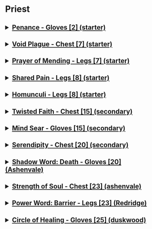 <h1>Priest</h1>

<h2><details><summary><u><b>Penance - Gloves [2] (starter)</b></u></summary>
<dl>
    <dt>Alliance</dt>
    <dd>Dun Morogh: Complete Meditation on the Light.</dd>
    <dd>Elwynn Forest: Complete Meditation on the Light.</dd>
    <dd>Teldrassil: Complete Meditation on Elune.</dd>
    <dt>Horde</dt>
    <dd>Durotar: Complete Wisdom of the Loa.</dd>
    <dd>Tirisfal Glades: Complete Meditation on Undeath.</dd>
</dl>
</details></h2>

<h2><details><summary><u><b>Void Plague - Chest [7] (starter)</b></u></summary>
<dl>
    <dt>Alliance</dt>
    <dd>Dun Morogh: Drops from Leper Gnome outside Gnomeregan or can be looted from a cache near Gibblewilt.</dd>
    <dd>Elwynn Forest: Drops from Goldtooth.</dd>
    <dd>Teldrassil: Found all the way at the bottom of the Ban'ethil Barrow Den in a Gnarlpine Cache (where you get the last of the four boxes during The Relics of Wakening). </dd>
    <dt>Horde</dt>
    <dd>Durotar: Drops from Kul Tiras Sailor and Kul Tiras Marine.</dd>
    <dd>Tirisfal Glades: Drops from Gillgar (/way 25, 48).</dd>
</dl>
</details></h2>

<h2><details><summary><u><b>Prayer of Mending - Legs [7] (starter)</b></u></summary>
<dl>
<dd>After finding Adventurer's Remains or Adventurer's Spirit in one of the locations listed below, you will have to team up with another healer of any class to start the ritual. This will summon a mob, which will drop a rune for every player involved when defeated. However, the mob will despawn for some time after somebody finishes it, meaning it's harder to complete in popular zones.</dd>
<dt>Alliance</dt>
<dd>Dun Morogh: Located in the Grizzled Den at (/way 43.0, 49.6).</dd>
<dd>Elwynn Forest: Located to the east of a hill in southern Elwynn Forest (/way 52, 84.5).</dd>
<dd>Teldrassil: Located near Oracle Glade at (/way 33.6, 35.6).</dd>
<dt>Horde</dt>
<dd>Durotar: Located south of the Valley of Trials (/way 48.0, 79.6).</dd>
<dd>Mulgore: Located in the Venture Co. Cave (/way 60.4 33.6).</dd>
</dl>
</details></h2>

<h2><details><summary><u><b>Shared Pain - Legs [8] (starter)</b></u></summary>
<dl>
<dt>Alliance</dt>
<dd>Dun Morogh: Drops off Frozen Trogg in middle of Gol`Bolar Quarry after attacking it with Fire spells

> /way 69.4 58.3
</dd>
<dd>Elwynn Forest: Drops off Frozen Murloc east of Stone Cairn Lake after attacking it with Fire spells,

> /way 76.8 51.8</dd>
<dt>Horde</dt>
<dd>Durotar: Drops off Frozen Makrura east of Razor Hill after attacking it with Fire spells,
    
> /way 58.6 45.6</dd>
<dd>Tirisfal Glades: Drop off Frozen Murloc on northwest shore of Brightwater Lake after attacking it with Fire spells, 

> /way 66.4 40.0</dd>
</dl>
</details></h2>

<h2><details><summary><u><b>Homunculi - Legs [8] (starter)</b></u></summary>
<dl>
    <dt>Alliance</dt>
    <dd>Dun Morogh: Drops from Frostmane Seer and Frostmane Shadowcaster near Shimmer Ridge.</dd>
    <dd>Elwynn Forest: Drops from Defias Rogue Wizard on the Stonecairn Lake Island.</dd>
    <dd>Teldrassil: Drops from Rascal Sprite in the Fel Rock Cave.</dd>
    <dt>Horde</dt>
    <dd>Durotar: Drops from Voodoo Troll near Zalazane.</dd>
    <dd>Tirisfal Glades: Drops from Scarlet Warrior and Scarlet Missionary near Solliden Farmstead.</dd>
</dl>
    </dl>
</details></h2>

<h2><details><summary><u><b> Twisted Faith - Chest [15] (secondary)</b></u></summary>
    <dl>
    <dt>Alliance</dt>
    <dd>Loch Modan: Inside the Silverstream Mine, kill Kobolds until you receive an Offering Coin as a drop. Taking the first left inside the cave, you should see a well - throw the coin in to receive the Rune.</dd>
    <dd>Westfall: Drops from the Undying Laborer found in the Gold Coast Quarry. Use Holy Damage to kill it.</dd>
    <dd>Darkshore: Obtain Shatterspear Offering from Naga mobs, then drop into the pit of the Ruins of Mathystra and use the offering on a statue underwater (/way 59.2 22.6).</dd>
    <dt>Horde</dt>
    <dd>The Barrens: Obtain Helping Hand from Razormane mobs. You need to use Resurrection (Rank 1 specifically) on someone for the hand to open it and loot the Rune from it.</dd>
    <dd>Silverpine Forest: Drops from Wailing Spirit at (/way 60, 74).</dd>
    </dl>
</details></h2>

<h2><details><summary><u><b>Mind Sear - Gloves [15] (secondary)</b></u></summary>
    <dl>
    <dd> Tenebrous Epiphany is purchasable for 2 when you reach Friendly with the new Supply Factions, Durotar Supply and Logistics for Horde players and Azeroth Commerce Authority for Alliance players.</dd>
</dl>
</details></h2>

<h2><details><summary><u><b>Serendipity - Chest [20] (secondary)</b></u></summary>
    <dl>
    <dt>This rune is sold by Grizzby, located in Ratchet. In order to purchase this rune, Grizzby will require you to complete the following pre-quests.</dt>
    <dd>Shredder Turbochargers - You will need to bring Grizzby 16 Shredder Turbocharger. These are acquired by using Shredder Autosalvage Unit on Venture Co. Shredders in the Windshear Crag, Stonetalon Mountains.</dd>
	<dd>Dark Iron Ordinance - You will need to bring Grizzby 20 Dark Iron Ordinance. These are acquired by slaying Dark Iron Insurgent in North Loch Modan, or Dark Iron Rifleman and other Dark Iron dwarves in North Wetlands.</dd>
	<dd>Fish Oil - You will need to bring Grizzby 24 Fish Oil. These are acquired by slaying murlocs in Hillsbrad or Wetlands. You may also use the Auction House as these items are fairly common.</dd>
</dl>
</details></h2>

<h2><details><summary><u><b>Shadow Word: Death - Gloves [20] (Ashenvale)</b></u></summary>
    <dl>
    <dt>Alliance</dt>
    <dd>Loch Modan: Kneel (/kneel) at the Heretic Idol in Mo'grosh Stronghold.(/way 71.8 27.6).</dd>
    <dd>Westfall: Drops off Leprithus.</dd>
    <dd>Darkshore: Interact with a glowing orb on a small island at (/way 30.5, 47.5).</dd>
    <dt>Horde</dt>
    <dd>The Barrens: Find the Desert Mirage (around /way 54.8 35.6) and cast Dispel on it.</dd>
    <dd>Silverpine Forest: Loot a scroll on the table near Thule Ravenclaw at the top of the tower on Fenris Isle.</dd>
    </dl>
</details></h2>

<h2><details><summary><u><b>Strength of Soul - Chest [23] (ashenvale)</b></u></summary>
<dl>
<dd>Aquire Primal Insight from any Thistlefur mob in Ashenvale, then climb up the tree at (/way 38, 29) past the cave entrance. Use the Primal Insight next to the dreamcatcher with two different Meditation buffs active at once.</dd>
</dl>

</details></h2>

<h2><details><summary><u><b>Power Word: Barrier - Legs [23] (Redridge)</b></u></summary>
<dl>
<dd>Drops from Blackrock Shadowcaster in the Stonewatch area of Redridge Mountains. To learn it, you need to have two different Meditation buffs active at once.</dd>
</details></h2>

<h2><details><summary><u><b>Circle of Healing - Gloves [25] (duskwood)</b></u></summary>
    <dl>
    <dd>Duskwood: Dark Insight drops from Defias Night Runner and Defias Enchanter. The secluded grave you have to bring it to is located at roughly (/way 90, 30), northeast of Darkshire. You must have two meditation buffs active to learn this Rune. The route in the image below allows you to avoid the high level ghouls and safely make it there.</dd>
</dl>
</details></h2>
